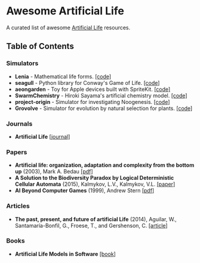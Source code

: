 # Awesome Artificial Life
A curated list of awesome [Artificial Life](https://en.wikipedia.org/wiki/Artificial_life) resources.

## Table of Contents

### Simulators
- **Lenia** - Mathematical life forms. [[code]](https://github.com/Chakazul/Lenia)
- **seagull** - Python library for Conway's Game of Life. [[code]](https://github.com/ljvmiranda921/seagull)
- **aeongarden** - Toy for Apple devices built with SpriteKit. [[code]](https://github.com/amiantos/aeongarden)
- **SwarmChemistry** - Hiroki Sayama's artificial chemistry model. [[code]](https://github.com/mitsuyoshi-yamazaki/SwarmChemistry)
- **project-origin** - Simulator for investigating Noogenesis. [[code]](https://github.com/kourgeorge/project-origin)
- **Grovolve** - Simulator for evolution by natural selection for plants. [[code]](https://github.com/rrwick/Grovolve)

### Journals
- **Artificial Life** [[journal]](https://www.mitpressjournals.org/loi/artl)

### Papers
- **Artificial life: organization, adaptation and complexity from the bottom up** (2003), Mark A. Bedau [[pdf]](https://people.reed.edu/~mab/publications/papers/BedauTICS03.pdf)
- **A Solution to the Biodiversity Paradox by Logical Deterministic Cellular Automata** (2015), Kalmykov, L.V., Kalmykov, V.L. [[paper]](https://link.springer.com/article/10.1007%2Fs10441-015-9257-9#citeas)
- **AI Beyond Computer Games** (1999), Andrew Stern [[pdf]](https://www.aaai.org/Papers/Symposia/Spring/1999/SS-99-02/SS99-02-017.pdf)

### Articles
- **The past, present, and future of artificial Life** (2014), Aguilar, W., Santamaría-Bonfil, G., Froese, T., and Gershenson, C. [[article]](https://www.frontiersin.org/articles/10.3389/frobt.2014.00008/full)


### Books
- **Artificial Life Models in Software** [[book]](https://www.springer.com/gp/book/9781848822849)
